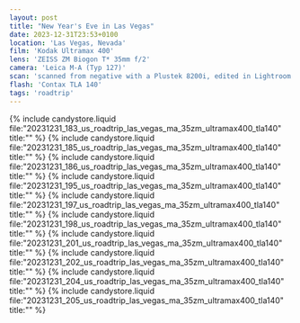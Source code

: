 ```yaml
---
layout: post
title: "New Year's Eve in Las Vegas"
date: 2023-12-31T23:53+0100
location: 'Las Vegas, Nevada'
film: 'Kodak Ultramax 400'
lens: 'ZEISS ZM Biogon T* 35mm f/2'
camera: 'Leica M-A (Typ 127)'
scan: 'scanned from negative with a Plustek 8200i, edited in Lightroom'
flash: 'Contax TLA 140'
tags: 'roadtrip'
---
```


{% include candystore.liquid file:"20231231_183_us_roadtrip_las_vegas_ma_35zm_ultramax400_tla140" title:"" %}
{% include candystore.liquid file:"20231231_185_us_roadtrip_las_vegas_ma_35zm_ultramax400_tla140" title:"" %}
{% include candystore.liquid file:"20231231_186_us_roadtrip_las_vegas_ma_35zm_ultramax400_tla140" title:"" %}
{% include candystore.liquid file:"20231231_195_us_roadtrip_las_vegas_ma_35zm_ultramax400_tla140" title:"" %}
{% include candystore.liquid file:"20231231_197_us_roadtrip_las_vegas_ma_35zm_ultramax400_tla140" title:"" %}
{% include candystore.liquid file:"20231231_198_us_roadtrip_las_vegas_ma_35zm_ultramax400_tla140" title:"" %}
{% include candystore.liquid file:"20231231_201_us_roadtrip_las_vegas_ma_35zm_ultramax400_tla140" title:"" %}
{% include candystore.liquid file:"20231231_202_us_roadtrip_las_vegas_ma_35zm_ultramax400_tla140" title:"" %}
{% include candystore.liquid file:"20231231_204_us_roadtrip_las_vegas_ma_35zm_ultramax400_tla140" title:"" %}
{% include candystore.liquid file:"20231231_205_us_roadtrip_las_vegas_ma_35zm_ultramax400_tla140" title:"" %}